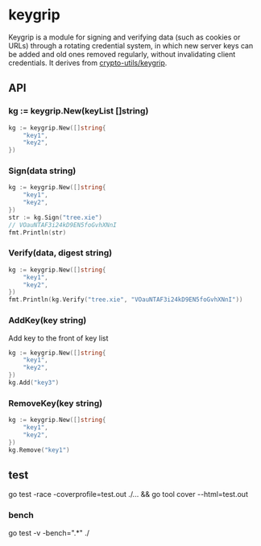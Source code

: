 # keygrip

Keygrip is a module for signing and verifying data (such as cookies or URLs) through a rotating credential system, in which new server keys can be added and old ones removed regularly, without invalidating client credentials. It derives from [crypto-utils/keygrip](https://github.com/crypto-utils/keygrip).

## API

### kg := keygrip.New(keyList []string)

```go
kg := keygrip.New([]string{
    "key1",
    "key2",
})
```

### Sign(data string)

```go
kg := keygrip.New([]string{
    "key1",
    "key2",
})
str := kg.Sign("tree.xie")
// VOauNTAF3i24kD9EN5foGvhXNnI
fmt.Println(str)
```

### Verify(data, digest string)

```go
kg := keygrip.New([]string{
    "key1",
    "key2",
})
fmt.Println(kg.Verify("tree.xie", "VOauNTAF3i24kD9EN5foGvhXNnI"))
```

### AddKey(key string)

Add key to the front of key list

```go
kg := keygrip.New([]string{
    "key1",
    "key2",
})
kg.Add("key3")
```

### RemoveKey(key string)

```go
kg := keygrip.New([]string{
    "key1",
    "key2",
})
kg.Remove("key1")
```

## test

go test -race -coverprofile=test.out ./... && go tool cover --html=test.out

### bench

go test -v -bench=".*" ./